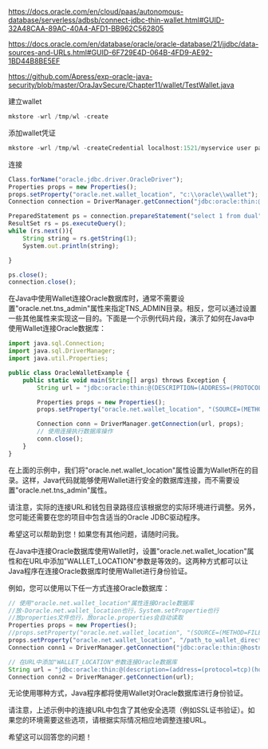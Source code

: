 https://docs.oracle.com/en/cloud/paas/autonomous-database/serverless/adbsb/connect-jdbc-thin-wallet.html#GUID-32A48CAA-89AC-40A4-AFD1-BB962C562805



https://docs.oracle.com/en/database/oracle/oracle-database/21/jjdbc/data-sources-and-URLs.html#GUID-6F729E4D-064B-4FD9-AE92-1BD44B8BE5EF



https://github.com/Apress/exp-oracle-java-security/blob/master/OraJavSecure/Chapter11/wallet/TestWallet.java









建立wallet

```javascript
mkstore -wrl /tmp/wl -create
```

添加wallet凭证

```javascript
mkstore -wrl /tmp/wl -createCredential localhost:1521/myservice user pass
```

连接

```javascript
Class.forName("oracle.jdbc.driver.OracleDriver");
Properties props = new Properties();
props.setProperty("oracle.net.wallet_location", "c:\\oracle\\wallet");
Connection connection = DriverManager.getConnection("jdbc:oracle:thin:@localhost:1521/ORCL",props);

PreparedStatement ps = connection.prepareStatement("select 1 from dual");
ResultSet rs = ps.executeQuery();
while (rs.next()){
    String string = rs.getString(1);
    System.out.println(string);

}

ps.close();
connection.close();
```























在Java中使用Wallet连接Oracle数据库时，通常不需要设置"oracle.net.tns_admin"属性来指定TNS_ADMIN目录。相反，您可以通过设置一些其他属性来实现这一目的。下面是一个示例代码片段，演示了如何在Java中使用Wallet连接Oracle数据库：



```javascript
import java.sql.Connection;
import java.sql.DriverManager;
import java.util.Properties;

public class OracleWalletExample {
    public static void main(String[] args) throws Exception {
        String url = "jdbc:oracle:thin:@(DESCRIPTION=(ADDRESS=(PROTOCOL=TCPS)(HOST=hostname)(PORT=2484))(CONNECT_DATA=(SERVICE_NAME=service_name)))";

        Properties props = new Properties();
        props.setProperty("oracle.net.wallet_location", "(SOURCE=(METHOD=FILE)(METHOD_DATA=(DIRECTORY=/path_to_wallet_directory)))");

        Connection conn = DriverManager.getConnection(url, props);
        // 使用连接执行数据库操作
        conn.close();
    }
}
```

在上面的示例中，我们将"oracle.net.wallet_location"属性设置为Wallet所在的目录。这样，Java代码就能够使用Wallet进行安全的数据库连接，而不需要设置"oracle.net.tns_admin"属性。

请注意，实际的连接URL和钱包目录路径应该根据您的实际环境进行调整。另外，您可能还需要在您的项目中包含适当的Oracle JDBC驱动程序。

希望这可以帮助到您！如果您有其他问题，请随时问我。





在Java中连接Oracle数据库使用Wallet时，设置"oracle.net.wallet_location"属性和在URL中添加"WALLET_LOCATION"参数是等效的。这两种方式都可以让Java程序在连接Oracle数据库时使用Wallet进行身份验证。

例如，您可以使用以下任一方式连接Oracle数据库：



```javascript
// 使用"oracle.net.wallet_location"属性连接Oracle数据库
//放-Doracle.net.wallet_location也行，System.setPropertie也行
//放properties文件也行，放oracle.properties会自动读取
Properties props = new Properties();
//props.setProperty("oracle.net.wallet_location", "(SOURCE=(METHOD=FILE)(METHOD_DATA=(DIRECTORY=/path_to_wallet_directory)))");
props.setProperty("oracle.net.wallet_location", "/path_to_wallet_directory");
Connection conn1 = DriverManager.getConnection("jdbc:oracle:thin:@hostname:1521/service_name", props);

// 在URL中添加"WALLET_LOCATION"参数连接Oracle数据库
String url = "jdbc:oracle:thin:@(description=(address=(protocol=tcp)(host=hostname)(port=1521))(connect_data=(service_name=service_name))(security=(ssl_server_cert_dn=\"CN=hostname,OU=xyz,O=abc,L=city,S=state,C=country\")(ssl_authentication_protocol=\"TCPS\"))(WALLET_LOCATION=(SOURCE=(METHOD=FILE)(METHOD_DATA=(DIRECTORY=/path_to_wallet_directory))))";
Connection conn2 = DriverManager.getConnection(url);
```

无论使用哪种方式，Java程序都将使用Wallet对Oracle数据库进行身份验证。

请注意，上述示例中的连接URL中包含了其他安全选项（例如SSL证书验证）。如果您的环境需要这些选项，请根据实际情况相应地调整连接URL。

希望这可以回答您的问题！







